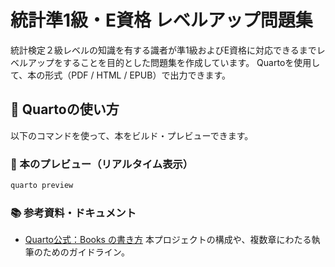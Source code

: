 # 統計準1級・E資格 レベルアップ問題集

統計検定２級レベルの知識を有する識者が準1級およびE資格に対応できるまでレベルアップをすることを目的とした問題集を作成しています。
Quartoを使用して、本の形式（PDF / HTML / EPUB）で出力できます。

## 🚀 Quartoの使い方

以下のコマンドを使って、本をビルド・プレビューできます。

### 📖 本のプレビュー（リアルタイム表示）

```bash
quarto preview
```

### 📚 参考資料・ドキュメント

- [Quarto公式：Books の書き方](https://quarto.org/docs/books/)
  本プロジェクトの構成や、複数章にわたる執筆のためのガイドライン。
